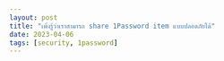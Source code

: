 ```yaml
---
layout: post
title: "เพิ่งรู้ว่าเราสามารถ share 1Password item แบบปลอดภัยได้"
date: 2023-04-06
tags: [security, 1password]
---
```

